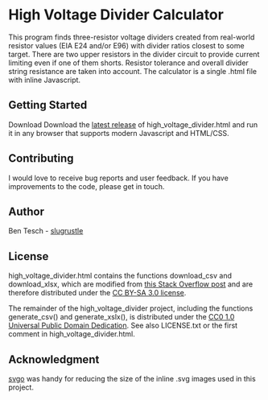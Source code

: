 # High Voltage Divider Calculator

This program finds three-resistor voltage dividers
created from real-world resistor values (EIA E24
and/or E96) with divider ratios closest to some
target. There are two upper resistors in the divider
circuit to provide current limiting even if one of
them shorts. Resistor tolerance and overall divider
string resistance are taken into account. The
calculator is a single .html file with inline Javascript.

## Getting Started

Download Download the [latest release](https://github.com/slugrustle/high_voltage_divider/releases)
of high\_voltage\_divider.html and run it in any browser that supports modern
Javascript and HTML/CSS.

## Contributing

I would love to receive bug reports and user
feedback. If you have improvements to the code,
please get in touch.

## Author

Ben Tesch - [slugrustle](https://github.com/slugrustle)

## License

high\_voltage\_divider.html contains the functions download\_csv and download\_xlsx,
which are modified from [this Stack Overflow post](https://stackoverflow.com/a/33542499)
and are therefore distributed under the 
[CC BY-SA 3.0 license](https://creativecommons.org/licenses/by-sa/3.0/).

The remainder of the high\_voltage\_divider project, including the functions generate\_csv() and generate\_xslx(),
is distributed under the [CC0 1.0 Universal Public Domain Dedication](https://creativecommons.org/publicdomain/zero/1.0/).
See also LICENSE.txt or the first comment in high\_voltage\_divider.html.

## Acknowledgment

[svgo](https://github.com/svg/svgo) was handy
for reducing the size of the inline .svg images
used in this project.
